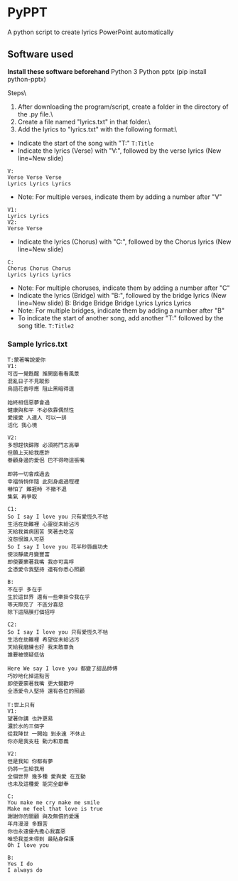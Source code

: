 # PyPPT
 A python script to create lyrics PowerPoint automatically

## Software used
 **Install these software beforehand**
 Python 3
 Python pptx (pip install python-pptx)

Steps\
1. After downloading the program/script, create a folder in the directory of the .py file.\
2. Create a file named "lyrics.txt" in that folder.\
3. Add the lyrics to "lyrics.txt" with the following format:\
 - Indicate the start of the song with "T:"
`T:Title`
 - Indicate the lyrics (Verse) with "V:", followed by the verse lyrics (New line=New slide)
```
V:
Verse Verse Verse
Lyrics Lyrics Lyrics
```
 - Note: For multiple verses, indicate them by adding a number after "V"
```
V1:
Lyrics Lyrics
V2:
Verse Verse
```
 - Indicate the lyrics (Chorus) with "C:", followed by the Chorus lyrics (New line=New slide)
```
C:
Chorus Chorus Chorus
Lyrics Lyrics Lyrics
```
 - Note: For multiple choruses, indicate them by adding a number after "C"
 - Indicate the lyrics (Bridge) with "B:", followed by the bridge lyrics (New line=New slide)
B:
Bridge Bridge Bridge
Lyrics Lyrics Lyrics
 - Note: For multiple bridges, indicate them by adding a number after "B"
 - To indicate the start of another song, add another "T:" followed by the song title.
`T:Title2`
### Sample lyrics.txt
```
T:蒙著嘴說愛你
V1:
可否一覺甦醒 推開窗看看風景
混亂日子不見蹤影
鳥語花香呼應 阻止黑暗得逞

始終相信惡夢會過
健康與和平 不必依靠偶然性
愛接愛 人連人 可以一拼
活化 我心境

V2:
多想趕快歸隊 必須將鬥志高舉
但願上天給我應許
眷顧身邊的愛侶 巴不得吻這張嘴

即將一切會成過去
幸福悄悄伴隨 此刻身處過程裡
嚇怕了 難捱時 不撤不退
集氣 再爭取

C1:
So I say I love you 只有愛恆久不枯
生活在劫難裡 心靈從未給沾污
天給我貧病困苦 笑著去吃苦
沒怨恨誰人可惡
So I say I love you 花半秒唇齒功夫
使淡靜歲月變豐富
即使要蒙著我嘴 我亦可高呼
全憑愛令我堅持 還有你悉心照顧

B:
不在乎 多在乎
生於這世界 還有一些牽掛令我在乎
等天際亮了 不區分喜惡
除下這隔膜打個招呼

C2:
So I say I love you 只有愛恆久不枯
生活在劫難裡 希望從未給沾污
天給我磨練也好 我未敢辜負
誰要被懷疑低估

Here We say I love you 都變了甜品師傅
巧妙地化掉這點苦
即使要蒙著我嘴 更大聲歡呼
全憑愛令人堅持 還有各位的照顧

T:世上只有
V1:
望著你講 也許更易
濃於水的三個字
從我降世 一開始 到永遠 不休止
你亦是我支柱 動力和意義

V2:
但是我知 你都有夢
仍將一生給我用
全個世界 幾多種 愛與愛 在互動
也未及這種愛 能完全獻奉

C:
You make me cry make me smile
Make me feel that love is true
謝謝你的關顧 與及無償的愛護
年月漫漫 多艱苦
你也永遠優先擔心我喜惡
唯恐我並未得到 最貼身保護
Oh I love you

B:
Yes I do
I always do
```
